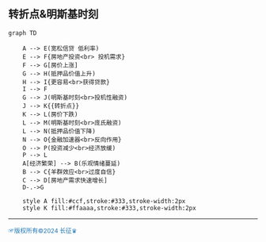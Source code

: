 ## 转折点&明斯基时刻

```mermaid
graph TD
    
    A --> E(宽松信贷 低利率)
    E --> F{房地产投资<br> 投机需求}
    F --> G[房价上涨]
    G --> H(抵押品价值上升)
    H --> I{更容易<br>获得贷款}
    I --> F
    G --> J(明斯基时刻<br>投机性融资)
    J --> K{{转折点}}
    K --> L(房价下跌)
    L --> M(明斯基时刻<br>庞氏融资)
    L --> N(抵押品价值下降)
    N --> O{金融加速器<br>反向作用}
    O --> P(投资减少<br>经济放缓)
    P --> L
    A[经济繁荣] --> B(乐观情绪蔓延)
    B --> C{羊群效应<br>过度自信}
    C --> D[房地产需求快速增长]
    D-.->G

    style A fill:#ccf,stroke:#333,stroke-width:2px
    style K fill:#ffaaaa,stroke:#333,stroke-width:2px
```
---
<span style="color:#1f77b4; font-weight:; font-size:12px;">☞版权所有©2024 长征♛</span>
